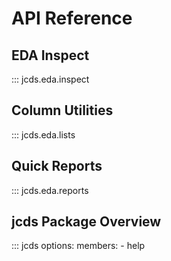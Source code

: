 # API Reference

## EDA Inspect

::: jcds.eda.inspect

## Column Utilities

::: jcds.eda.lists

## Quick Reports

::: jcds.eda.reports

## jcds Package Overview

::: jcds
options:
members: - help
